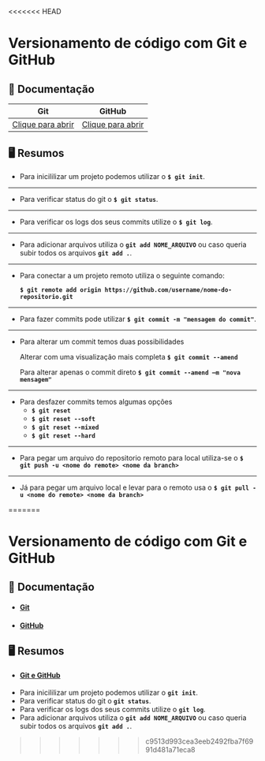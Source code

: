 <<<<<<< HEAD


# Versionamento de código com Git e GitHub

## 📘 Documentação
| Git                       | GitHub                      |
|---------------------------|-----------------------------|
| [Clique para abrir](https://git-scm.com/docs/) | [Clique para abrir](https://docs.github.com/pt) |

## 🖥️ Resumos
- Para inicililizar um projeto podemos utilizar o __`$ git init`__.
___
- Para verificar status do git o __`$ git status`__.
___
- Para verificar os logs dos seus commits utilize o  __`$ git log`__.
___
- Para adicionar arquivos utiliza o __`git add NOME_ARQUIVO`__ ou caso queria subir todos os arquivos  __`git add .`__.
___
- Para conectar a um projeto remoto utiliza o seguinte comando:
    
    __`$ git remote add origin https://github.com/username/nome-do-repositorio.git`__
___
- Para fazer commits pode utilizar __`$ git commit -m "mensagem do commit"`__.
___
- Para alterar um commit temos duas possibilidades

    Alterar com uma visualização mais completa  __`$ git commit --amend`__ 

    Para alterar apenas o commit direto __`$ git commit --amend –m "nova mensagem"`__ 
___
- Para desfazer commits temos algumas opções
    - __`$ git reset`__
    - __`$ git reset --soft`__
    - __`$ git reset --mixed`__
    - __`$ git reset --hard`__
___
- Para pegar um arquivo do repositorio remoto para local utiliza-se o  __`$ git push -u <nome do remote> <nome da branch>`__
___
- Já para pegar um arquivo local e levar para o remoto usa o __`$ git pull -u <nome do remote> <nome da branch>`__

 
=======
# Versionamento de código com Git e GitHub

## 📘 Documentação
- #### [Git](https://git-scm.com/docs/)
- #### [GitHub](https://docs.github.com/pt)

## 🖥️ Resumos
- #### [Git e GitHub](https://git-scm.com/docs/)
- Para inicililizar um projeto podemos utilizar o __`git init`__.
- Para verificar status do git o __`git status`__.
- Para verificar os logs dos seus commits utilize o  __`git log`__.
- Para adicionar arquivos utiliza o __`git add NOME_ARQUIVO`__ ou caso queria subir todos os arquivos  __`git add .`__.
>>>>>>> c9513d993cea3eeb2492fba7f6991d481a71eca8
